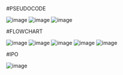#PSEUDOCODE

![image](https://github.com/user-attachments/assets/129ca94e-bb70-4c11-bbec-36b502286b83)
![image](https://github.com/user-attachments/assets/87b17d74-b059-41bf-9b75-fa3117575ab8)
![image](https://github.com/user-attachments/assets/b2581358-f72b-49f6-b6af-d6672d1f3e29)

#FLOWCHART

![image](https://github.com/user-attachments/assets/45e77faf-b263-4711-9161-6d9c9119062d)
![image](https://github.com/user-attachments/assets/aacfc9c8-e609-48f9-a92b-cd75ef2424d1)
![image](https://github.com/user-attachments/assets/fbf6c3e8-95d6-4145-b0de-b13d236d523b)
![image](https://github.com/user-attachments/assets/ebfa8f56-1829-4c54-b5dc-19676db0157e)
![image](https://github.com/user-attachments/assets/a011fde8-8114-427f-a503-be281bcd0275)

#IPO

![image](https://github.com/user-attachments/assets/242a7f35-0846-46eb-b4af-b6c3e3273393)
